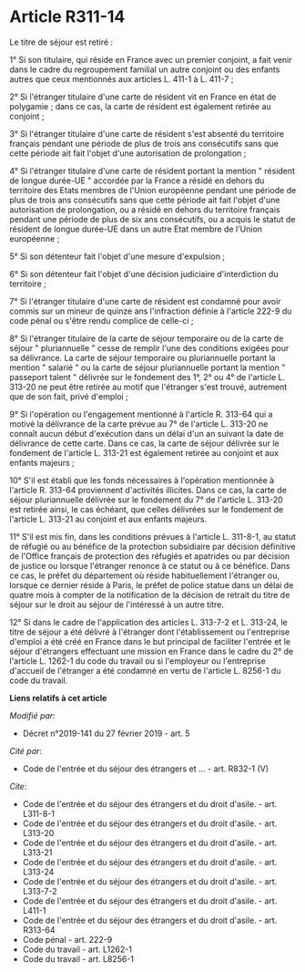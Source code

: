 # Article R311-14

Le titre de séjour est retiré :

1° Si son titulaire, qui réside en France avec un premier conjoint, a fait venir dans le cadre du regroupement familial un
autre conjoint ou des enfants autres que ceux mentionnés aux articles L. 411-1 à L. 411-7 ;

2° Si l'étranger titulaire d'une carte de résident vit en France en état de polygamie ; dans ce cas, la carte de résident est
également retirée au conjoint ;

3° Si l'étranger titulaire d'une carte de résident s'est absenté du territoire français pendant une période de plus de trois
ans consécutifs sans que cette période ait fait l'objet d'une autorisation de prolongation ;

4° Si l'étranger titulaire d'une carte de résident portant la mention " résident de longue durée-UE " accordée par la France
a résidé en dehors du territoire des Etats membres de l'Union européenne pendant une période de plus de trois ans consécutifs
sans que cette période ait fait l'objet d'une autorisation de prolongation, ou a résidé en dehors du territoire français
pendant une période de plus de six ans consécutifs, ou a acquis le statut de résident de longue durée-UE dans un autre Etat
membre de l'Union européenne ;

5° Si son détenteur fait l'objet d'une mesure d'expulsion ;

6° Si son détenteur fait l'objet d'une décision judiciaire d'interdiction du territoire ;

7° Si l'étranger titulaire d'une carte de résident est condamné pour avoir commis sur un mineur de quinze ans l'infraction
définie à l'article 222-9 du code pénal ou s'être rendu complice de celle-ci ;

8° Si l'étranger titulaire de la carte de séjour temporaire ou de la carte de séjour " pluriannuelle " cesse de remplir l'une
des conditions exigées pour sa délivrance. La carte de séjour temporaire ou pluriannuelle portant la mention " salarié " ou
la carte de séjour pluriannuelle portant la mention " passeport talent " délivrée sur le fondement des 1°, 2° ou 4° de
l'article L. 313-20 ne peut être retirée au motif que l'étranger s'est trouvé, autrement que de son fait, privé d'emploi ;

9° Si l'opération ou l'engagement mentionné à l'article R. 313-64 qui a motivé la délivrance de la carte prévue au 7° de
l'article L. 313-20 ne connaît aucun début d'exécution dans un délai d'un an suivant la date de délivrance de cette carte.
Dans ce cas, la carte de séjour délivrée sur le fondement de l'article L. 313-21 est également retirée au conjoint et aux
enfants majeurs ;

10° S'il est établi que les fonds nécessaires à l'opération mentionnée à l'article R. 313-64 proviennent d'activités
illicites. Dans ce cas, la carte de séjour pluriannuelle délivrée sur le fondement du 7° de l'article L. 313-20 est retirée
ainsi, le cas échéant, que celles délivrées sur le fondement de l'article L. 313-21 au conjoint et aux enfants majeurs.

11° S'il est mis fin, dans les conditions prévues à l'article L. 311-8-1, au statut de réfugié ou au bénéfice de la
protection subsidiaire par décision définitive de l'Office français de protection des réfugiés et apatrides ou par décision
de justice ou lorsque l'étranger renonce à ce statut ou à ce bénéfice. Dans ce cas, le préfet du département où réside
habituellement l'étranger ou, lorsque ce dernier réside à Paris, le préfet de police statue dans un délai de quatre mois à
compter de la notification de la décision de retrait du titre de séjour sur le droit au séjour de l'intéressé à un autre
titre.

12° Si dans le cadre de l'application des articles L. 313-7-2 et L. 313-24, le titre de séjour a été délivré à l'étranger
dont l'établissement ou l'entreprise d'emploi a été créé en France dans le but principal de faciliter l'entrée et le séjour
d'étrangers effectuant une mission en France dans le cadre du 2° de l'article L. 1262-1 du code du travail ou si l'employeur
ou l'entreprise d'accueil de l'étranger a été condamné en vertu de l'article L. 8256-1 du code du travail.

**Liens relatifs à cet article**

_Modifié par_:

  - Décret n°2019-141 du 27 février 2019 - art. 5

_Cité par_:

  - Code de l'entrée et du séjour des étrangers et ... - art. R832-1 (V)

_Cite_:

  - Code de l'entrée et du séjour des étrangers et du droit d'asile. - art. L311-8-1
  - Code de l'entrée et du séjour des étrangers et du droit d'asile. - art. L313-20
  - Code de l'entrée et du séjour des étrangers et du droit d'asile. - art. L313-21
  - Code de l'entrée et du séjour des étrangers et du droit d'asile. - art. L313-24
  - Code de l'entrée et du séjour des étrangers et du droit d'asile. - art. L313-7-2
  - Code de l'entrée et du séjour des étrangers et du droit d'asile. - art. L411-1
  - Code de l'entrée et du séjour des étrangers et du droit d'asile. - art. R313-64
  - Code pénal - art. 222-9
  - Code du travail - art. L1262-1
  - Code du travail - art. L8256-1
